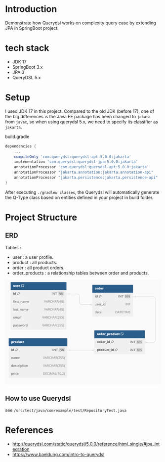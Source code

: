 # Introduction

Demonstrate how Querydsl works on complexity query case by extending JPA in SpringBoot project. 

# tech stack

- JDK 17
- SpringBoot 3.x
- JPA 3
- QueryDSL 5.x

# Setup
I used JDK 17 in this project. Compared to the old JDK (before 17), one of the big differences is the Java EE package 
has been changed to `jakata` from `javax`, so when using querydsl 5.x, we need to specify its classifier as `jakarta`.

build.gradle
```groovy
dependencies {
    ...
    compileOnly 'com.querydsl:querydsl-apt:5.0.0:jakarta'
    implementation 'com.querydsl:querydsl-jpa:5.0.0:jakarta'
    annotationProcessor 'com.querydsl:querydsl-apt:5.0.0:jakarta'
    annotationProcessor "jakarta.annotation:jakarta.annotation-api"
    annotationProcessor "jakarta.persistence:jakarta.persistence-api"
}
```

After executing `./gradlew classes`, the Querydsl will automatically generate the Q-Type class based on entities defined 
in your project in build folder.

# Project Structure

## ERD
Tables : 
- user : a user profile.
- product : all products.
- order : all product orders.
- order_products : a relationship tables between order and products.

![erd](./doc/erd.png)

## How to use Querydsl

see `/src/test/java/com/example/test/RepositoryTest.java`

# References
- http://querydsl.com/static/querydsl/5.0.0/reference/html_single/#jpa_integration
- https://www.baeldung.com/intro-to-querydsl
